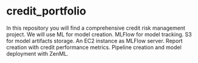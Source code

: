 # credit_portfolio
In this repository you will find a comprehensive credit risk management project. We will use ML for model creation. MLFlow for model tracking. S3 for model artifacts storage.  An EC2 instance as MLFlow server. Report creation with credit performance metrics. Pipeline creation and model deployment with ZenML.
